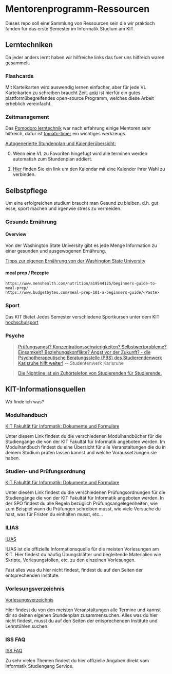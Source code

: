 # Mentorenprogramm-Ressourcen

Dieses repo soll eine Sammlung von Ressourcen sein die wir praktisch fanden für das erste Semester im Informatik Studium am KIT.

## Lerntechniken

Da jeder anders lernt haben wir hilfreiche links das fuer uns hilfreich waren gesammelt. 

### Flashcards

Mit Karteikarten wird auswendig lernen einfacher, aber für jede VL Karteikarten zu schreiben braucht Zeit.
[anki](https://apps.ankiweb.net/) ist hierfür ein gutes plattformübegreifendes open-source Programm, welches diese Arbeit erheblich vereinfacht.


### Zeitmanagement

Das [Pomodoro lerntechnik](https://karrierebibel.de/pomodoro-technik/) war nach erfahrung einige Mentoren sehr hilfreich, dafur ist [tomato-timer](https://tomato-timer.com/) ein wichtiges werkzeugs. 

[Autogenerierte Stundenplan und Kalenderübersicht:](https://campus.studium.kit.edu/events/timetable.php)

0. Wenn eine VL zu Favoriten hingefugt wird alle terminen werden automatish zum Stundenplan addiert.

1. [Hier](https://campus.studium.kit.edu/events/webcal.php) finden Sie ein link um den Kalendar mit eine Kalender ihrer Wahl zu verbinden.

## Selbstpflege

Um eine erfolgreichen studium braucht man Gesund zu bleiben, d.h. gut esse, sport machen und irgenwie stress zu vermeiden.

### Gesunde Ernährung

#### Overview

Von der Washington State University gibt es jede Menge Information zu einer gesunden und ausgewogenen Ernährung.

[Tipps zur eigenen Ernährung von der Washington State University](https://mynutrition.wsu.edu/home/)

#### meal prep / Rezepte
    https://www.menshealth.com/nutrition/a19544125/beginners-guide-to-meal-prep/
    https://www.budgetbytes.com/meal-prep-101-a-beginners-guide/<Paste>


### Sport

Das KIT Bietet Jedes Semester verschiedene Sportkursen unter dem KIT [hochschulsport](https://www.sport.kit.edu/hochschulsport/index.php)

### Psyche

>[Prüfungsangst? Konzentrationsschwierigkeiten? Selbstwertprobleme? Einsamkeit? Beziehungskonflikte?
>Angst vor der Zukunft? - die Psychotherapeutische Beratungsstelle (PBS) des Studierendenwerk Karlsruhe hilft weiter!](https://www.sw-ka.de/de/beratung/psychologisch/psychotherapeutische_beratungsstelle_karlsruhe/) 
 -- Studentenwerk Karlsruhe

> [Die Nightline ist ein Zuhörtelefon von Studierenden für Studierende.](https://nightline-karlsruhe.de/)

## KIT-Informationsquellen

Wo finde ich was?

### Modulhandbuch

[KIT Fakultät für Informatik: Dokumente und Formulare](https://www.informatik.kit.edu/formulare.php)

Unter diesem Link findest du die verschiedenen Modulhandbücher für die Studiengänge die von der KIT Fakultät für Informatik angeboten werden.
Im Modulhandbuch findest du eine Übersicht für alle Veranstaltungen die du in deinem Studium prüfen lassen kannst und welche Voraussetzungen sie haben.

### Studien- und Prüfungsordnung

[KIT Fakultät für Informatik: Dokumente und Formulare](https://www.informatik.kit.edu/formulare.php)

Unter diesem Link findest du die verschiedenen Prüfungsordnungen für die Studiengänge die von der KIT Fakultät für Informatik angeboten werden.
In der SPO findest du alle Regeln bezüglich Prüfungsangelegenheiten, wie zum Beispiel wann du Prüfungen schreiben musst, wie viele Versuche du hast, was für Fristen du einhalten musst, etc...

### ILIAS

[ILIAS](https://ilias.studium.kit.edu)

ILIAS ist die offizielle Informationsquelle für die meisten Vorlesungen am KIT.
Hier findest du häufig Übungsblätter und begleitende Materialien wie Skripte, Vorlesungsfolien, etc. zu den einzelnen Vorlesungen.

Fast alles was du hier nicht findest, findest du auf den Seiten der entsprechenden Institute.

### Vorlesungsverzeichnis

[Vorlesungsverzeichnis](https://campus.studium.kit.edu/events/catalog.php#!campus/all/fields.asp?group=Vorlesungsverzeichnis)

Hier findest du von den meisten Veranstaltungen alle Termine und kannst dir so deinen eigenen Stundenplan zusammensuchen.
Alles was du hier nicht findest, musst du auf den Seiten der entsprechenden Institute und Lehrstühlen suchen.

### ISS FAQ

[ISS FAQ](https://www.informatik.kit.edu/faq-wiki/doku.php)

Zu sehr vielen Themen findest du hier offizielle Angaben direkt vom Informatik Studiengang Service.
